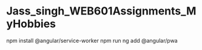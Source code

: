 # Jass_singh_WEB601Assignments_MyHobbies
npm install @angular/service-worker
 npm run ng add @angular/pwa